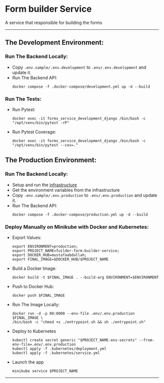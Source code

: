 # Form builder Service
A service that responsible for building the forms

---

## The Development Environment:

### Run The Backend Locally:
- Copy `.env.sample/.env.development` to `.env/.env.development` and update it.
- Run The Backend API:
  ```shell
  docker compose -f .docker-compose/development.yml up -d --build
  ```

### Run The Tests:
- Run Pytest:
  ```shell
  docker exec -it forms_service_development_django /bin/bash -c "/opt/venv/bin/pytest -rP"
  ```
- Run Pytest Coverage:
  ```shell
  docker exec -it forms_service_development_django /bin/bash -c "/opt/venv/bin/pytest --cov=."
  ```

## The Production Environment:

### Run The Backend Locally:
- Setup and run the [infrastructure](..%2F..%2Finfrastructure%2FREADME.md)
- Get the environment variables from the infrastructure
- Copy `.env.sample/.env.production` to `.env/.env.production` and update it.
- Run The Backend API:
  ```shell
  docker compose -f .docker-compose/production.yml up -d --build
  ```

### Deploy Manually on Minikube with Docker and Kubernetes:
- Export Values:
  ```shell
  export ENVIRONMENT=production;
  export PROJECT_NAME=fuilder-form-builder-service;
  export DOCKER_HUB=mustafaabdallah;
  export FINAL_IMAGE=$DOCKER_HUB/$PROJECT_NAME
  ```
- Build a Docker Image:
  ```shell
  docker build -t $FINAL_IMAGE . --build-arg ENVIRONMENT=$ENVIRONMENT
  ```
- Push to Docker Hub:
  ```shell
  docker push $FINAL_IMAGE
  ```
- Run The Image Locally:
  ```shell
  docker run -d -p 80:8000 --env-file .env/.env.production $FINAL_IMAGE \
  /bin/bash -c "chmod +x ./entrypoint.sh && sh ./entrypoint.sh"
  ```
- Deploy to Kubernetes
  ```shell
  kubectl create secret generic "$PROJECT_NAME-env-secrets" --from-env-file=.env/.env.production
  kubectl apply -f .kubernetes/deployment.yml
  kubectl apply -f .kubernetes/service.yml
  ```
- Launch the app
  ```shell
  minikube service $PROJECT_NAME
  ```

---
